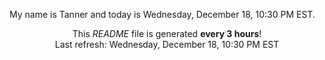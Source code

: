 My name is Tanner and today is Wednesday, December 18, 10:30 PM EST.

<p align="center">This <i>README</i> file is generated <b>every 3 hours</b>!</br>Last refresh: Wednesday, December 18, 10:30 PM EST<br /></p>
